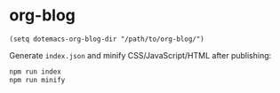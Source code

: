 # org-blog

```emacs-lisp
(setq dotemacs-org-blog-dir "/path/to/org-blog/")
```

Generate `index.json` and minify CSS/JavaScript/HTML after publishing:

```bash
npm run index
npm run minify
```
